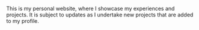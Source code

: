 This is my personal website, where I showcase my experiences and projects. It is subject to updates as I undertake new projects that are added to my profile.
